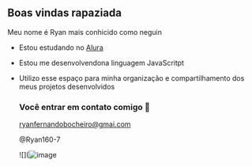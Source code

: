 ## Boas vindas rapaziada 

Meu nome é Ryan mais conhicido como neguin 

- Estou estudando no [Alura](https://www.alura.com.br)
- Estou me desenvolvendona linguagem JavaScritpt
- Utilizo esse espaço para minha organização e compartilhamento dos meus projetos desenvolvidos

  ### Você entrar em contato comigo 📧

  ryanfernandobocheiro@gmai.com

  @Ryan160-7

   ![](![image](https://github.com/Ryan160-7/Ryan160-7/assets/173219395/646becd2-e341-438e-b44f-dedb60f39d16)
  
